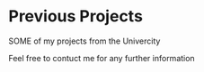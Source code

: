 # Previous Projects

SOME of my projects from the Univercity


Feel free to contuct me for any further information
